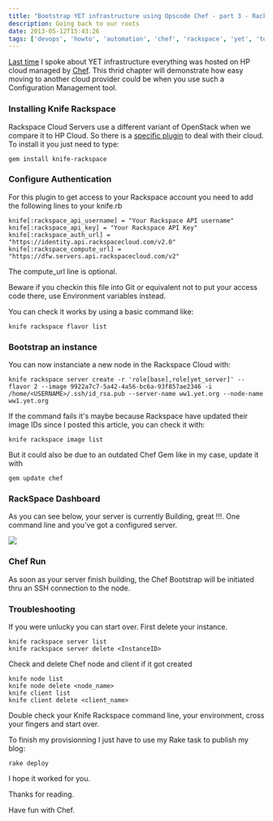 ```yaml
---
title: "Bootstrap YET infrastructure using Opscode Chef - part 3 - Rackspace"
description: Going back to our roots
date: 2013-05-12T15:43:26
tags: ['devops', 'howto', 'automation', 'chef', 'rackspace', 'yet', 'tools']
---
```


[Last time](/2012-12-15-yet-infra-2/) I spoke about YET infrastructure everything was hosted on HP cloud managed by [Chef](http://www.opscode.com). This thrid chapter will demonstrate how easy moving to another cloud provider could be when you use such a Configuration Management tool.

<!-- more -->

### Installing Knife Rackspace

Rackspace Cloud Servers use a different variant of OpenStack when we compare it to HP Cloud. So there is a [specific plugin](http://developer.rackspace.com/blog/cooking-with-chef.html) to deal with their cloud. To install it you just need to type:

	gem install knife-rackspace

### Configure Authentication

For this plugin to get access to your Rackspace account you need to add the following lines to your knife.rb

	knife[:rackspace_api_username] = "Your Rackspace API username"
	knife[:rackspace_api_key] = "Your Rackspace API Key"
	knife[:rackspace_auth_url] = "https://identity.api.rackspacecloud.com/v2.0"
	knife[:rackspace_compute_url] = "https://dfw.servers.api.rackspacecloud.com/v2"

The compute_url line is optional.

Beware if you checkin this file into Git or equivalent not to put your access code there, use Environment variables instead.

You can check it works by using a basic command like:

	knife rackspace flavor list
	
### Bootstrap an instance

You can now instanciate a new node in the Rackspace Cloud with:

	knife rackspace server create -r 'role[base],role[yet_server]' --flavor 2 --image 9922a7c7-5a42-4a56-bc6a-93f857ae2346 -i /home/<USERNAME>/.ssh/id_rsa.pub --server-name ww1.yet.org --node-name ww1.yet.org

If the command fails it's maybe because Rackspace have updated their image IDs since I posted this article, you can check it with:

	knife rackspace image list

But it could also be due to an outdated Chef Gem like in my case, update it with

	gem update chef

### RackSpace Dashboard

As you can see below, your server is currently Building, great !!!. One command line and you've got a configured server.

![][rackspace-dashboard]

### Chef Run

As soon as your server finish building, the Chef Bootstrap will be initiated thru an SSH connection to the node.

### Troubleshooting

If you were unlucky you can start over. First delete your instance.

	knife rackspace server list
	knife rackspace server delete <InstanceID>

Check and delete Chef node and client if it got created

	knife node list
	knife node delete <node_name>
	knife client list
	knife client delete <client_name>

Double check your Knife Rackspace command line, your environment, cross your fingers and start over.

To finish my provisionning I just have to use my Rake task to publish my blog:

	rake deploy

I hope it worked for you.

Thanks for reading.

Have fun with Chef.

[rackspace-dashboard]: /images/posts/rackspace-dashboard.png
